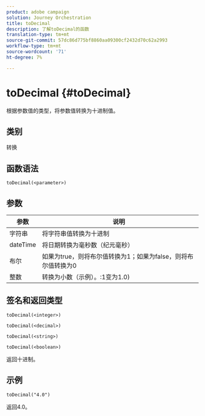 ```yaml
---
product: adobe campaign
solution: Journey Orchestration
title: toDecimal
description: 了解toDecimal的函数
translation-type: tm+mt
source-git-commit: 57dc86d775bf8860aa09300cf2432d70c62a2993
workflow-type: tm+mt
source-wordcount: '71'
ht-degree: 7%

---
```



# toDecimal {#toDecimal}

根据参数值的类型，将参数值转换为十进制值。

## 类别

转换

## 函数语法

`toDecimal(<parameter>)`

## 参数

| 参数 | 说明 |
|--- |--- |
| 字符串 | 将字符串值转换为十进制 |
| dateTime | 将日期转换为毫秒数（纪元毫秒） |
| 布尔 | 如果为true，则将布尔值转换为1；如果为false，则将布尔值转换为0 |
| 整数 | 转换为小数（示例）。:1变为1.0) |

## 签名和返回类型

`toDecimal(<integer>)`

`toDecimal(<decimal>)`

`toDecimal(<string>)`

`toDecimal(<boolean>)`

返回十进制。

## 示例

`toDecimal("4.0")`

返回4.0。
